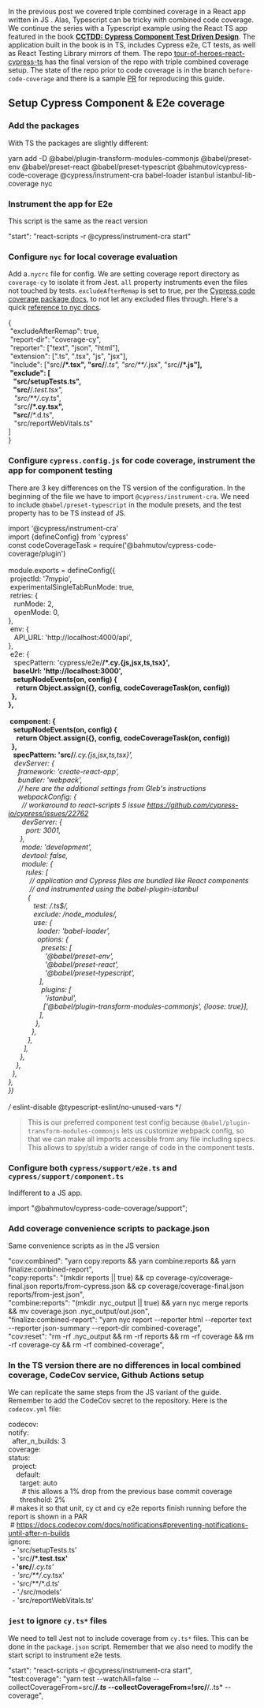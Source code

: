 In the previous post we covered triple combined coverage in a React app written in JS . Alas, Typescript can be tricky with combined code coverage. We continue the series with a Typescript example using the React TS app featured in the book [**CCTDD: Cypress Component Test Driven Design**](https://app.gitbook.com/s/jK1ARkRsP5OQ6ygMk6el/). The application built in the book is in TS, includes Cypress e2e, CT tests, as well as React Testing Library mirrors of them. The repo [tour-of-heroes-react-cypress-ts](https://github.com/muratkeremozcan/tour-of-heroes-react-cypress-ts) has the final version of the repo with triple combined coverage setup. The state of the repo prior to code coverage is in the branch `before-code-coverage` and there is a sample [PR](https://github.com/muratkeremozcan/tour-of-heroes-react-cypress-ts/pull/82/files) for reproducing this guide.

## Setup Cypress Component & E2e coverage

### Add the packages

With TS the packages are slightly different:

yarn add -D @babel/plugin-transform-modules-commonjs @babel/preset-env @babel/preset-react @babel/preset-typescript @bahmutov/cypress-code-coverage @cypress/instrument-cra  babel-loader istanbul istanbul-lib-coverage nyc

### Instrument the app for E2e

This script is the same as the react version

"start": "react-scripts -r @cypress/instrument-cra start"

### Configure `nyc` for local coverage evaluation

Add a`.nycrc` file for config. We are setting coverage report directory as `coverage-cy` to isolate it from Jest. `all` property instruments even the files not touched by tests. `excludeAfterRemap` is set to true, per the [Cypress code coverage package docs](https://github.com/cypress-io/code-coverage#exclude-files-and-folders), to not let any excluded files through. Here's a quick [reference to nyc docs](https://github.com/istanbuljs/nyc#common-configuration-options).

{  
  "excludeAfterRemap": true,  
  "report-dir": "coverage-cy",  
  "reporter": ["text", "json", "html"],  
  "extension": [".ts", ".tsx", "js", "jsx"],  
  "include": ["src/**/*.tsx", "src/**/*.ts", "src/**/*.jsx", "src/**/*.js"],  
  "exclude": [  
    "src/setupTests.ts",  
    "src/**/*.test.tsx",  
    "src/**/*.cy.ts",  
    "src/**/*.cy.tsx",  
    "src/**/*.d.ts",  
    "src/reportWebVitals.ts"  
  ]  
}

### Configure `cypress.config.js` for code coverage, instrument the app for component testing

There are 3 key differences on the TS version of the configuration. In the beginning of the file we have to import `@cypress/instrument-cra`. We need to include `@babel/preset-typescript` in the module presets, and the test property has to be TS instead of JS.

import '@cypress/instrument-cra'  
import {defineConfig} from 'cypress'  
const codeCoverageTask = require('@bahmutov/cypress-code-coverage/plugin')  
​  
module.exports = defineConfig({  
  projectId: '7mypio',  
  experimentalSingleTabRunMode: true,  
  retries: {  
    runMode: 2,  
    openMode: 0,  
  },  
  env: {  
    API_URL: 'http://localhost:4000/api',  
  },  
  e2e: {  
    specPattern: 'cypress/e2e/**/*.cy.{js,jsx,ts,tsx}',  
    baseUrl: 'http://localhost:3000',  
    setupNodeEvents(on, config) {  
      return Object.assign({}, config, codeCoverageTask(on, config))  
    },  
  },  
​  
  component: {  
    setupNodeEvents(on, config) {  
      return Object.assign({}, config, codeCoverageTask(on, config))  
    },  
    specPattern: 'src/**/*.cy.{js,jsx,ts,tsx}',  
    devServer: {  
      framework: 'create-react-app',  
      bundler: 'webpack',  
      // here are the additional settings from Gleb's instructions  
      webpackConfig: {  
        // workaround to react-scripts 5 issue https://github.com/cypress-io/cypress/issues/22762  
        devServer: {  
          port: 3001,  
        },  
        mode: 'development',  
        devtool: false,  
        module: {  
          rules: [  
            // application and Cypress files are bundled like React components  
            // and instrumented using the babel-plugin-istanbul  
            {  
              test: /\.ts$/,  
              exclude: /node_modules/,  
              use: {  
                loader: 'babel-loader',  
                options: {  
                  presets: [  
                    '@babel/preset-env',  
                    '@babel/preset-react',  
                    '@babel/preset-typescript',  
                  ],  
                  plugins: [  
                    'istanbul',  
                    ['@babel/plugin-transform-modules-commonjs', {loose: true}],  
                  ],  
                },  
              },  
            },  
          ],  
        },  
      },  
    },  
  },  
})  
​  
/* eslint-disable @typescript-eslint/no-unused-vars */

> This is our preferred component test config because `@babel/plugin-transform-modules-commonjs` lets us customize webpack config, so that we can make all imports accessible from any file including specs. This allows to spy/stub a wider range of code in the component tests.

### Configure both `cypress/support/e2e.ts` and `cypress/support/component.ts`

Indifferent to a JS app.

import "@bahmutov/cypress-code-coverage/support";

### Add coverage convenience scripts to package.json

Same convenience scripts as in the JS version

"cov:combined": "yarn copy:reports && yarn combine:reports && yarn finalize:combined-report",  
"copy:reports": "(mkdir reports || true) && cp coverage-cy/coverage-final.json reports/from-cypress.json && cp coverage/coverage-final.json reports/from-jest.json",  
"combine:reports": "(mkdir .nyc_output || true) && yarn nyc merge reports && mv coverage.json .nyc_output/out.json",  
"finalize:combined-report": "yarn nyc report --reporter html --reporter text --reporter json-summary --report-dir combined-coverage",  
"cov:reset": "rm -rf .nyc_output && rm -rf reports && rm -rf coverage && rm -rf coverage-cy && rm -rf combined-coverage",

### In the TS version there are no differences in local combined coverage, CodeCov service, Github Actions setup

We can replicate the same steps from the JS variant of the guide. Remember to add the CodeCov secret to the repository. Here is the `codecov.yml` file:

codecov:  
  notify:  
    after_n_builds: 3  
coverage:  
  status:  
    project:  
      default:  
        target: auto  
        # this allows a 1% drop from the previous base commit coverage  
        threshold: 2%  
  # makes it so that unit, cy ct and cy e2e reports finish running before the report is shown in a PAR  
  # https://docs.codecov.com/docs/notifications#preventing-notifications-until-after-n-builds  
  ignore:  
    - 'src/setupTests.ts'  
    - 'src/**/*.test.tsx'  
    - 'src/**/*.cy.ts'  
    - 'src/**/*.cy.tsx'  
    - 'src/**/*.d.ts'  
    - './src/models'  
    - 'src/reportWebVitals.ts'

### `jest` to ignore `cy.ts*` files

We need to tell Jest not to include coverage from `cy.ts*` files. This can be done in the `package.json` script. Remember that we also need to modify the start script to instrument e2e tests.

"start": "react-scripts -r @cypress/instrument-cra start",  
"test:coverage": "yarn test --watchAll=false --collectCoverageFrom=src/**/*.ts* --collectCoverageFrom=!src/**/*.*.ts* --coverage",